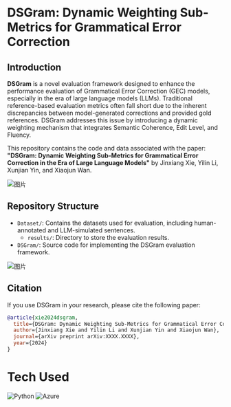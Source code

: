 # DSGram: Dynamic Weighting Sub-Metrics for Grammatical Error Correction

## Introduction

**DSGram** is a novel evaluation framework designed to enhance the performance evaluation of Grammatical Error Correction (GEC) models, especially in the era of large language models (LLMs). Traditional reference-based evaluation metrics often fall short due to the inherent discrepancies between model-generated corrections and provided gold references. DSGram addresses this issue by introducing a dynamic weighting mechanism that integrates Semantic Coherence, Edit Level, and Fluency.

This repository contains the code and data associated with the paper: **"DSGram: Dynamic Weighting Sub-Metrics for Grammatical Error Correction in the Era of Large Language Models"** by Jinxiang Xie, Yilin Li, Xunjian Yin, and Xiaojun Wan.

![图片](https://github.com/jxtse/GEC_Metrics_LLM/blob/main/images/FlowChart.png)

## Repository Structure

- `Dataset/`: Contains the datasets used for evaluation, including human-annotated and LLM-simulated sentences.
  - `results/`: Directory to store the evaluation results.   
- `DSGram/`: Source code for implementing the DSGram evaluation framework.

![图片](https://github.com/jxtse/GEC_Metrics_LLM/blob/main/images/Example.png)

## Citation

If you use DSGram in your research, please cite the following paper:

```bibtex
@article{xie2024dsgram,
  title={DSGram: Dynamic Weighting Sub-Metrics for Grammatical Error Correction in the Era of Large Language Models},
  author={Jinxiang Xie and Yilin Li and Xunjian Yin and Xiaojun Wan},
  journal={arXiv preprint arXiv:XXXX.XXXX},
  year={2024}
}
```

# Tech Used
 ![Python](https://img.shields.io/badge/python-3670A0?style=for-the-badge&logo=python&logoColor=ffdd54) ![Azure](https://img.shields.io/badge/azure-%230072C6.svg?style=for-the-badge&logo=azure-devops&logoColor=white)
